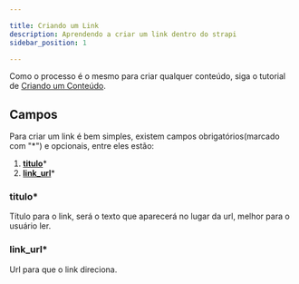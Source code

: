 ```yaml
---

title: Criando um Link
description: Aprendendo a criar um link dentro do strapi
sidebar_position: 1

---
```


Como o processo é o mesmo para criar qualquer conteúdo, siga o tutorial de [Criando um Conteúdo](/docs/usuario/strapi/iniciando-gerenciamento#criando-conteúdo).

## Campos

Para criar um link é bem simples, existem campos obrigatórios(marcado com "*") e opcionais, entre eles estão:

1. [__titulo__](#titulo)*
2. [__link_url__](#link_url)*

### titulo*

Título para o link, será o texto que aparecerá no lugar da url, melhor para o usuário ler.

### link_url*

Url para que o link direciona.

